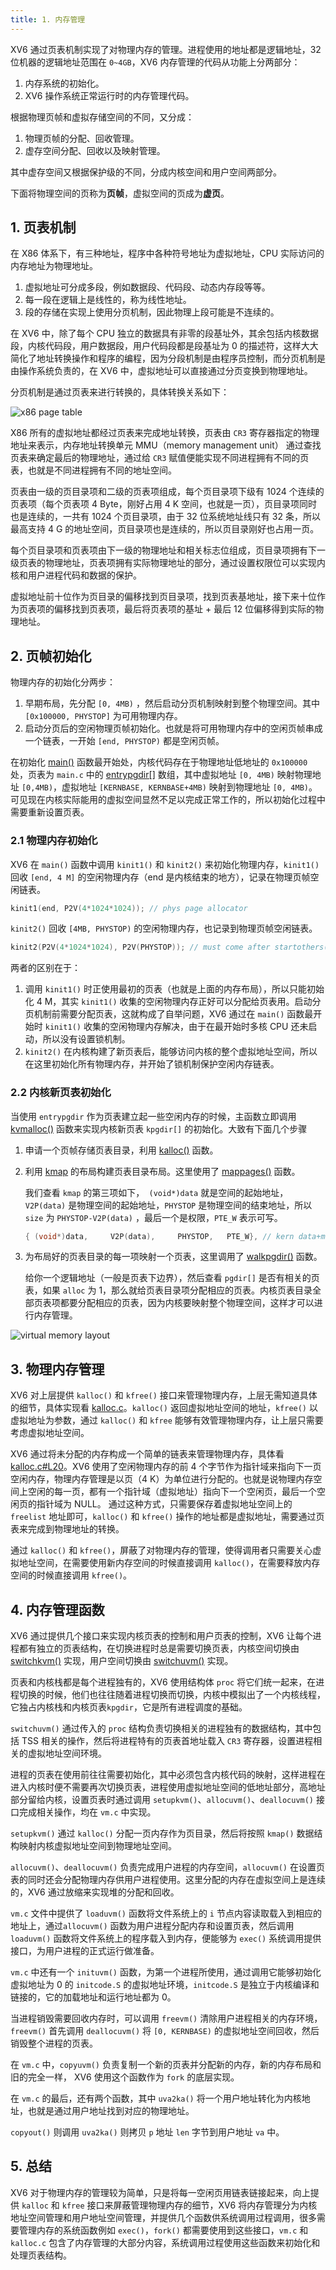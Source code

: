 ```yaml
---
title: 1. 内存管理
---
```


XV6 通过页表机制实现了对物理内存的管理。进程使用的地址都是逻辑地址，32 位机器的逻辑地址范围在 `0~4GB`，XV6 内存管理的代码从功能上分两部分：

1. 内存系统的初始化。
2. XV6 操作系统正常运行时的内存管理代码。

根据物理页帧和虚拟存储空间的不同，又分成：

1. 物理页帧的分配、回收管理。
2. 虚存空间分配、回收以及映射管理。

其中虚存空间又根据保护级的不同，分成内核空间和用户空间两部分。

下面将物理空间的页称为**页帧**，虚拟空间的页成为**虚页**。

## 1. 页表机制

在 X86 体系下，有三种地址，程序中各种符号地址为虚拟地址，CPU 实际访问的内存地址为物理地址。

1. 虚拟地址可分成多段，例如数据段、代码段、动态内存段等等。
2. 每一段在逻辑上是线性的，称为线性地址。
3. 段的存储在实现上使用分页机制，因此物理上段可能是不连续的。

在 XV6 中，除了每个 CPU 独立的数据具有非零的段基址外，其余包括内核数据段，内核代码段，用户数据段，用户代码段都是段基址为 0 的描述符，这样大大简化了地址转换操作和程序的编程，因为分段机制是由程序员控制，而分页机制是由操作系统负责的，在 XV6 中，虚拟地址可以直接通过分页变换到物理地址。

分页机制是通过页表来进行转换的，具体转换关系如下：

![x86 page table](/xv6-book/img/pageTable.png)

X86 所有的虚拟地址都经过页表来完成地址转换，页表由 `CR3` 寄存器指定的物理地址来表示，内存地址转换单元 MMU（memory management unit） 通过查找页表来确定最后的物理地址，通过给 `CR3` 赋值便能实现不同进程拥有不同的页表，也就是不同进程拥有不同的地址空间。

页表由一级的页目录项和二级的页表项组成，每个页目录项下级有 1024 个连续的页表项（每个页表项 4 Byte，刚好占用 4 K 空间，也就是一页），页目录项同时也是连续的，一共有 1024 个页目录项，由于 32 位系统地址线只有 32 条，所以最高支持 4 G 的地址空间，页目录项也是连续的，所以页目录刚好也占用一页。

每个页目录项和页表项由下一级的物理地址和相关标志位组成，页目录项拥有下一级页表的物理地址，页表项拥有实际物理地址的部分，通过设置权限位可以实现内核和用户进程代码和数据的保护。

虚拟地址前十位作为页目录的偏移找到页目录项，找到页表基地址，接下来十位作为页表项的偏移找到页表项，最后将页表项的基址 + 最后 12 位偏移得到实际的物理地址。

## 2. 页帧初始化

物理内存的初始化分两步：

1. 早期布局，先分配 `[0, 4MB)` ，然后启动分页机制映射到整个物理空间。其中 `[0x100000, PHYSTOP]` 为可用物理内存。
2. 启动分页后的空闲物理页帧初始化。也就是将可用物理内存中的空闲页帧串成一个链表，一开始 `[end, PHYSTOP)` 都是空闲页帧。

在初始化 [main()](https://github.com/professordeng/xv6-expansion/blob/master/main.c#L14) 函数最开始处，内核代码存在于物理地址低地址的 `0x100000` 处，页表为 `main.c` 中的 [entrypgdir[]](https://github.com/professordeng/xv6-expansion/blob/master/main.c#L102) 数组，其中虚拟地址 `[0, 4MB)` 映射物理地址 `[0,4MB)`，虚拟地址 `[KERNBASE, KERNBASE+4MB)` 映射到物理地址 `[0, 4MB)`。可见现在内核实际能用的虚拟空间显然不足以完成正常工作的，所以初始化过程中需要重新设置页表。

 ### 2.1 物理内存初始化

XV6 在 `main()` 函数中调用 `kinit1()` 和 `kinit2()` 来初始化物理内存，`kinit1()` 回收 `[end, 4 M]` 的空闲物理内存（end 是内核结束的地方），记录在物理页帧空闲链表。

```c
kinit1(end, P2V(4*1024*1024)); // phys page allocator
```

`kinit2()` 回收 `[4MB, PHYSTOP)` 的空闲物理内存，也记录到物理页帧空闲链表。

```c
kinit2(P2V(4*1024*1024), P2V(PHYSTOP)); // must come after startothers()
```

两者的区别在于：

1. 调用 `kinit1()` 时正使用最初的页表（也就是上面的内存布局），所以只能初始化 4 M，其实 `kinit1()` 收集的空闲物理内存正好可以分配给页表用。启动分页机制前需要分配页表，这就构成了自举问题，XV6 通过在 `main()` 函数最开始时 `kinit1()` 收集的空闲物理内存解决，由于在最开始时多核 CPU 还未启动，所以没有设置锁机制。
2. `kinit2()` 在内核构建了新页表后，能够访问内核的整个虚拟地址空间，所以在这里初始化所有物理内存，并开始了锁机制保护空闲内存链表。

### 2.2 内核新页表初始化

当使用 `entrypgdir` 作为页表建立起一些空闲内存的时候，主函数立即调用 [kvmalloc()](https://github.com/professordeng/xv6-expansion/blob/master/vm.c#L138) 函数来实现内核新页表 `kpgdir[]` 的初始化。大致有下面几个步骤

1. 申请一个页帧存储页表目录，利用 [kalloc()](https://github.com/professordeng/xv6-expansion/blob/master/kalloc.c#L79) 函数。

2. 利用 [kmap](https://github.com/professordeng/xv6-expansion/blob/master/vm.c#L103) 的布局构建页表目录布局。这里使用了 [mappages()](https://github.com/professordeng/xv6-expansion/blob/master/vm.c#L130) 函数。

   我们查看 `kmap` 的第三项如下，` (void*)data` 就是空间的起始地址，`V2P(data)` 是物理空间的起始地址，`PHYSTOP` 是物理空间的结束地址，所以 `size` 为 `PHYSTOP-V2P(data)` ，最后一个是权限，`PTE_W` 表示可写。

   ```c
   { (void*)data,     V2P(data),     PHYSTOP,   PTE_W}, // kern data+memory
   ```

3. 为布局好的页表目录的每一项映射一个页表，这里调用了 [walkpgdir()](https://github.com/professordeng/xv6-expansion/blob/master/vm.c#L32) 函数。

   给你一个逻辑地址（一般是页表下边界），然后查看 `pgdir[]` 是否有相关的页表，如果 `alloc` 为 1，那么就给页表目录项分配相应的页表。内核页表目录全部页表项都要分配相应的页表，因为内核要映射整个物理空间，这样才可以进行内存管理。

![virtual memory layout](/xv6-book/img/vm-layout.png)

## 3. 物理内存管理

XV6 对上层提供 `kalloc()` 和 `kfree()` 接口来管理物理内存，上层无需知道具体的细节，具体实现看 [kalloc.c](https://github.com/professordeng/xv6-expansion/blob/master/kalloc.c)。`kalloc()` 返回虚拟地址空间的地址，`kfree()` 以虚拟地址为参数，通过 `kalloc()` 和 `kfree` 能够有效管理物理内存，让上层只需要考虑虚拟地址空间。

XV6 通过将未分配的内存构成一个简单的链表来管理物理内存，具体看 [kalloc.c#L20](https://github.com/professordeng/xv6-expansion/blob/master/kalloc.c#L20)。XV6 使用了空闲物理内存的前 4 个字节作为指针域来指向下一页空闲内存，物理内存管理是以页（4 K）为单位进行分配的。也就是说物理内存空间上空闲的每一页，都有一个指针域（虚拟地址）指向下一个空闲页，最后一个空闲页的指针域为 NULL。 
通过这种方式，只需要保存着虚拟地址空间上的 `freelist` 地址即可，`kalloc()` 和 `kfree()` 操作的地址都是虚拟地址，需要通过页表来完成到物理地址的转换。

通过 `kalloc()` 和 `kfree()`，屏蔽了对物理内存的管理，使得调用者只需要关心虚拟地址空间，在需要使用新内存空间的时候直接调用 `kalloc()`，在需要释放内存空间的时候直接调用 `kfree()`。

## 4. 内存管理函数

XV6 通过提供几个接口来实现内核页表的控制和用户页表的控制，XV6 让每个进程都有独立的页表结构，在切换进程时总是需要切换页表，内核空间切换由 [switchkvm()](https://github.com/professordeng/xv6-expansion/blob/master/vm.c#L147) 实现，用户空间切换由 [switchuvm()](https://github.com/professordeng/xv6-expansion/blob/master/vm.c#L155) 实现。

页表和内核栈都是每个进程独有的，XV6 使用结构体 `proc` 将它们统一起来，在进程切换的时候，他们也往往随着进程切换而切换，内核中模拟出了一个内核线程，它独占内核栈和内核页表`kpgdir`，它是所有进程调度的基础。

`switchuvm()` 通过传入的 `proc` 结构负责切换相关的进程独有的数据结构，其中包括 TSS 相关的操作，然后将进程特有的页表首地址载入 `CR3` 寄存器，设置进程相关的虚拟地址空间环境。

进程的页表在使用前往往需要初始化，其中必须包含内核代码的映射，这样进程在进入内核时便不需要再次切换页表，进程使用虚拟地址空间的低地址部分，高地址部分留给内核，设置页表时通过调用 `setupkvm()`、`allocuvm()`、`deallocuvm()` 接口完成相关操作，均在 `vm.c` 中实现。

`setupkvm()` 通过 `kalloc()` 分配一页内存作为页目录，然后将按照 `kmap()` 数据结构映射内核虚拟地址空间到物理地址空间。

`allocuvm()`、`deallocuvm()` 负责完成用户进程的内存空间，`allocuvm()` 在设置页表的同时还会分配物理内存供用户进程使用。这里分配的内存在虚拟空间上是连续的，XV6 通过放缩来实现堆的分配和回收。

`vm.c` 文件中提供了 `loaduvm()` 函数将文件系统上的 `i` 节点内容读取载入到相应的地址上，通过`allocuvm()` 函数为用户进程分配内存和设置页表，然后调用 `loaduvm()` 函数将文件系统上的程序载入到内存，便能够为 `exec()` 系统调用提供接口，为用户进程的正式运行做准备。

`vm.c` 中还有一个 `inituvm()` 函数，为第一个进程所使用，通过调用它能够初始化虚拟地址为 0 的 `initcode.S` 的虚拟地址环境，`initcode.S` 是独立于内核编译和链接的，它的加载地址和运行地址都为 0。

当进程销毁需要回收内存时，可以调用 `freevm()` 清除用户进程相关的内存环境，`freevm()` 首先调用 `deallocuvm()` 将  `[0, KERNBASE)` 的虚拟地址空间回收，然后销毁整个进程的页表。

在 `vm.c` 中，`copyuvm()` 负责复制一个新的页表并分配新的内存，新的内存布局和旧的完全一样， XV6 使用这个函数作为 `fork` 的底层实现。

在 `vm.c` 的最后，还有两个函数，其中 `uva2ka()` 将一个用户地址转化为内核地址，也就是通过用户地址找到对应的物理地址。

`copyout()` 则调用 `uva2ka()` 则拷贝 `p` 地址 `len` 字节到用户地址 `va` 中。

## 5. 总结

XV6 对于物理内存的管理较为简单，只是将每一空闲页用链表链接起来，向上提供 `kalloc` 和 `kfree` 接口来屏蔽管理物理内存的细节，XV6 将内存管理分为内核地址空间管理和用户地址空间管理，并提供几个函数供系统调用过程调用，很多需要管理内存的系统函数例如 `exec()`，`fork()` 都需要使用到这些接口，`vm.c` 和 `kalloc.c` 包含了内存管理的大部分内容，系统调用过程使用这些函数来初始化和处理页表结构。
